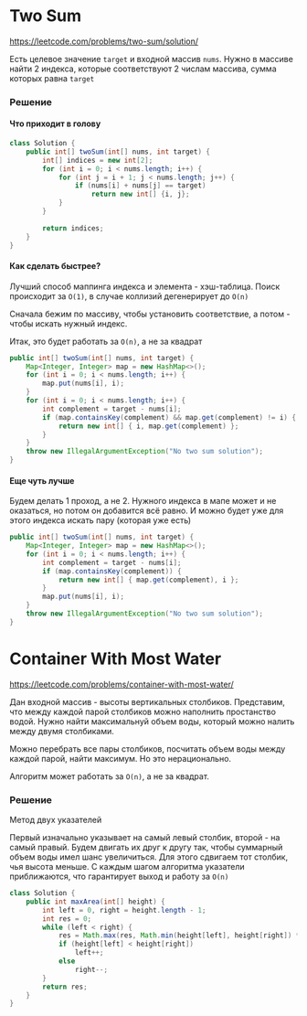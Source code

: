 # Two Sum
https://leetcode.com/problems/two-sum/solution/

Есть целевое значение `target` и входной массив `nums`. Нужно в массиве найти 2 индекса, которые соответствуют 2 числам массива, сумма которых равна `target`

### Решение

#### Что приходит в голову

```java
class Solution {
    public int[] twoSum(int[] nums, int target) {
        int[] indices = new int[2];
        for (int i = 0; i < nums.length; i++) {
            for (int j = i + 1; j < nums.length; j++) {
                if (nums[i] + nums[j] == target)
                    return new int[] {i, j};
            }
        }
            
        return indices;
    }
}
```

#### Как сделать быстрее?

Лучший способ маппинга индекса и элемента - хэш-таблица. Поиск происходит за `O(1)`, в случае коллизий дегенерирует до `O(n)`

Сначала бежим по массиву, чтобы установить соответствие, а потом - чтобы искать нужный индекс. 

Итак, это будет работать за  `O(n)`, а не за квадрат

```java
public int[] twoSum(int[] nums, int target) {
    Map<Integer, Integer> map = new HashMap<>();
    for (int i = 0; i < nums.length; i++) {
        map.put(nums[i], i);
    }
    for (int i = 0; i < nums.length; i++) {
        int complement = target - nums[i];
        if (map.containsKey(complement) && map.get(complement) != i) {
            return new int[] { i, map.get(complement) };
        }
    }
    throw new IllegalArgumentException("No two sum solution");
}
```

#### Еще чуть лучше

Будем делать 1 проход, а не 2. Нужного индекса в мапе может и не оказаться, но потом он добавится всё равно. И можно будет уже для этого индекса искать пару (которая уже есть)
 
```java
public int[] twoSum(int[] nums, int target) {
    Map<Integer, Integer> map = new HashMap<>();
    for (int i = 0; i < nums.length; i++) {
        int complement = target - nums[i];
        if (map.containsKey(complement)) {
            return new int[] { map.get(complement), i };
        }
        map.put(nums[i], i);
    }
    throw new IllegalArgumentException("No two sum solution");
}
```



# Container With Most Water
https://leetcode.com/problems/container-with-most-water/

Дан входной массив - высоты вертикальных столбиков. Представим, что между каждой парой столбиков можно наполнить простанство водой.
Нужно найти максимальнуй объем воды, который можно налить между двумя столбиками.

Можно перебрать все пары столбиков, посчитать объем воды между каждой парой, найти максимум. Но это нерационально.

Алгоритм может работать за `O(n)`, а не за квадрат. 

### Решение

Метод двух указателей 

Первый изначально указывает на самый левый столбик, второй - на самый правый. Будем двигать их друг к другу так, чтобы суммарный объем воды 
имел шанс увеличиться. Для этого сдвигаем тот столбик, чья высота меньше. С каждым шагом алгоритма указатели приближаются, что гарантирует выход
и работу за `O(n)`


```java
class Solution {
    public int maxArea(int[] height) {
        int left = 0, right = height.length - 1;
        int res = 0;
        while (left < right) {
            res = Math.max(res, Math.min(height[left], height[right]) * (right - left));
            if (height[left] < height[right])
                left++;
            else 
                right--;
        }
        return res;
    }
}
```
